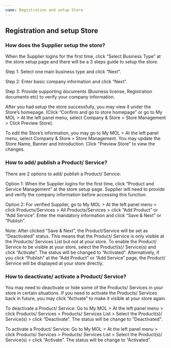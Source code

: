 ```yaml
---
name: Registration and setup Store
---
```


## Registration and setup Store

###  How does the Supplier setup the store?

When the Supplier logins for the first time, click “Select Business Type” at the store setup page and there will be a 3 steps guide to setup the store. 

Step 1: Select one main business type and click “Next”.

Step 2: Enter basic company information and click “Next”.

Step 3: Provide supporting documents (Business license, Registration documents etc) to verify your company information. 

After you had setup the store successfully, you may view it under the Store’s homepage. (Click “Confirm and go to store homepage” or go to My MOL > At the left panel menu, select Company & Store > Store Management > Click Preview Store).

To edit the Store’s information, you may go to My MOL > At the left panel menu, select Company & Store > Store Management. You may update the Store Name, Banner and Introduction. Click “Preview Store” to view the changes.

###  How to add/ publish a Product/ Service?

There are 2 options to add/ publish a Product/ Service:

Option 1: When the Supplier logins for the first time, click “Product and Service Management” at the store setup page. Supplier will need to provide and verify the company information before accessing this function.

Option 2: For verified Supplier, go to My MOL > At the left panel menu > click Products/Services > All Products/Services > click “Add Product” or “Add Service”. Enter the mandatory information and click “Save & Next” or “Publish”.

Note: After clicked “Save & Next”, the Product/Service will be set as “Deactivated” status. This means that the Product/ Service is only visible at the Products/ Services List but not at your store. To enable the Product/ Service to be visible at your store, select the Product(s)/ Service(s) and click “Activate”. The status will be changed to “Activated”. Alternatively, if you click “Publish” at the “Add Product” or “Add Service” page, the Product/ Service will be displayed at your store directly.

###  How to deactivate/ activate a Product/ Service?

You may need to deactivate or hide some of the Products/ Services in your store in certain situations. If you need to activate the Products/ Services back in future, you may click “Activate” to make it visible at your store again. 

To deactivate a Product/ Service: Go to My MOL > At the left panel menu > click Products/ Services > Products/ Services List > Select the Product(s)/ Service(s) > click “Deactivate”. The status will be change to “Deactivated”.

To activate a Product/ Service: Go to My MOL > At the left panel menu > click Products/ Services > Products/ Services List > Select the Product(s)/ Service(s) > click “Activate”. The status will be change to “Activated”.

